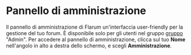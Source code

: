 <template>
  <outdated-it class="blue"></outdated-it>
</template>

# Pannello di amministrazione

Il pannello di amministrazione di Flarum un'interfaccia user-friendly per la gestione del tuo forum.
È disponibile solo per gli utenti nel gruppo [gruppo](permissions.md) "Admin".
Per accedere al pannello di amministrazione, clicca sul tuo **Nome** nell'angolo in alto a destra dello schermo, e scegli **Amministrazione**.
